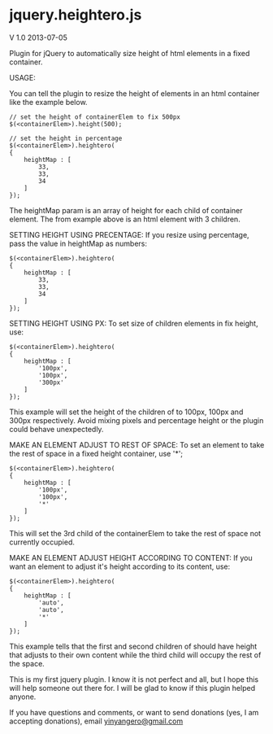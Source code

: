 jquery.heightero.js
===================

V 1.0 
2013-07-05

Plugin for jQuery to automatically size height of html elements in a fixed container.

USAGE:

You can tell the plugin to resize the height of elements in an html container like the example below.

    // set the height of containerElem to fix 500px
    $(<containerElem>).height(500); 

    // set the height in percentage
    $(<containerElem>).heightero(
    {
        heightMap : [
            33,
            33,
            34
        ]
    });

The heightMap param is an array of height for each child of container element. The <containerElem> from example above is an html element with 3 children.

SETTING HEIGHT USING PRECENTAGE:
If you resize using percentage, pass the value in heightMap as numbers:

    $(<containerElem>).heightero(
    {
        heightMap : [
            33,
            33,
            34
        ]
    });

SETTING HEIGHT USING PX:
To set size of children elements in fix height, use:

    $(<containerElem>).heightero(
    {
        heightMap : [
            '100px',
            '100px',
            '300px'
        ]
    });

This example will set the height of the children of <containerElem> to 100px, 100px and 300px respectively. Avoid mixing pixels and percentage height or the plugin could behave unexpectedly.

MAKE AN ELEMENT ADJUST TO REST OF SPACE:
To set an element to take the rest of space in a fixed height container, use '*';

    $(<containerElem>).heightero(
    {
        heightMap : [
            '100px',
            '100px',
            '*'
        ]
    });

This will set the 3rd child of the containerElem to take the rest of space not currently occupied.

MAKE AN ELEMENT ADJUST HEIGHT ACCORDING TO CONTENT:
If you want an element to adjust it's height according to its content, use:

    $(<containerElem>).heightero(
    {
        heightMap : [
            'auto',
            'auto',
            '*'
        ]
    });

This example tells that the first and second children of <containerElem> should have height that adjusts to their own content while the third child will occupy the rest of the space.

This is my first jquery plugin. I know it is not perfect and all, but I hope this will help someone out there for. I will be glad to know if this plugin helped anyone.

If you have questions and comments, or want to send donations (yes, I am accepting donations), email yinyangero@gmail.com


